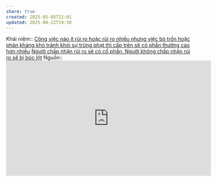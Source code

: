 ```yaml
---
share: true
created: 2025-05-05T22:01
updated: 2025-08-22T19:50
---
```

Khái niệm:: 
[Công việc nào ít rủi ro hoặc rủi ro nhiều nhưng việc bỏ trốn hoặc phản kháng khó tránh khỏi sự trừng phạt thì cấp trên sẽ có phần thưởng cao hơn nhiều](./C%C3%B4ng%20vi%E1%BB%87c%20n%C3%A0o%20%C3%ADt%20r%E1%BB%A7i%20ro%20ho%E1%BA%B7c%20r%E1%BB%A7i%20ro%20nhi%E1%BB%81u%20nh%C6%B0ng%20vi%E1%BB%87c%20b%E1%BB%8F%20tr%E1%BB%91n%20ho%E1%BA%B7c%20ph%E1%BA%A3n%20kh%C3%A1ng%20kh%C3%B3%20tr%C3%A1nh%20kh%E1%BB%8Fi%20s%E1%BB%B1%20tr%E1%BB%ABng%20ph%E1%BA%A1t%20th%C3%AC%20c%E1%BA%A5p%20tr%C3%AAn%20s%E1%BA%BD%20c%C3%B3%20ph%E1%BA%A7n%20th%C6%B0%E1%BB%9Fng%20cao%20h%C6%A1n%20nhi%E1%BB%81u.md)
[Người chấp nhận rủi ro sẽ có cổ phần. Người không chấp nhận rủi ro sẽ bị bóc lột](./Ng%C6%B0%E1%BB%9Di%20ch%E1%BA%A5p%20nh%E1%BA%ADn%20r%E1%BB%A7i%20ro%20s%E1%BA%BD%20c%C3%B3%20c%E1%BB%95%20ph%E1%BA%A7n.%20Ng%C6%B0%E1%BB%9Di%20kh%C3%B4ng%20ch%E1%BA%A5p%20nh%E1%BA%ADn%20r%E1%BB%A7i%20ro%20s%E1%BA%BD%20b%E1%BB%8B%20b%C3%B3c%20l%E1%BB%99t.md)
Nguồn:: <iframe width="560" height="315" src="https://www.youtube.com/embed/T0fAznO1wA8?si=KF2E6vJDfh0qugbh" title="YouTube video player" frameborder="0" allow="accelerometer; autoplay; clipboard-write; encrypted-media; gyroscope; picture-in-picture; web-share" referrerpolicy="strict-origin-when-cross-origin" allowfullscreen></iframe>
